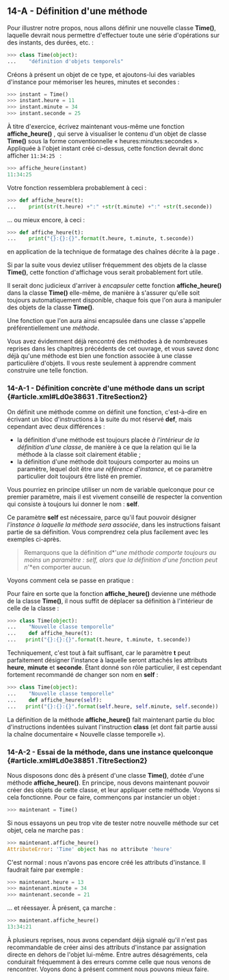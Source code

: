 ## 14-A - Définition d'une méthode

Pour illustrer notre propos, nous allons définir une nouvelle classe
**Time()**, laquelle devrait nous permettre d'effectuer toute une série
d'opérations sur des instants, des durées, etc. :



```python
>>> class Time(object): 
...    "définition d'objets temporels" 
```



Créons à présent un objet de ce type, et ajoutons-lui des variables
d'instance pour mémoriser les heures, minutes et secondes :



```python
>>> instant = Time()
>>> instant.heure = 11
>>> instant.minute = 34
>>> instant.seconde = 25
```



À titre d'exercice, écrivez maintenant vous-même une fonction
**affiche\_heure()** , qui serve à visualiser le contenu d'un objet de
classe **Time()** sous la forme conventionnelle «
heures:minutes:secondes ». Appliquée à l'objet instant créé ci-dessus,
cette fonction devrait donc afficher `11:34:25 ` :



```python
>>> affiche_heure(instant)
11:34:25
```



Votre fonction ressemblera probablement à ceci :



```python
>>> def affiche_heure(t): 
...    print(str(t.heure) +":" +str(t.minute) +":" +str(t.seconde)) 
```



... ou mieux encore, à ceci :



```python
>>> def affiche_heure(t): 
...    print("{}:{}:{}".format(t.heure, t.minute, t.seconde)) 
```



en application de la technique de formatage des chaînes décrite à la
page .

Si par la suite vous deviez utiliser fréquemment des objets de la classe
**Time()**, cette fonction d'affichage vous serait probablement fort
utile.

Il serait donc judicieux d'arriver à *encapsuler* cette fonction
**affiche\_heure()** dans la classe **Time()** elle-même, de manière à
s'assurer qu'elle soit toujours automatiquement disponible, chaque fois
que l'on aura à manipuler des objets de la classe **Time()**.

Une fonction que l'on aura ainsi encapsulée dans une classe s'appelle
préférentiellement une *méthode*.

Vous avez évidemment déjà rencontré des méthodes à de nombreuses
reprises dans les chapitres précédents de cet ouvrage, et vous savez
donc déjà qu'une méthode est bien une fonction associée à une classe
particulière d'objets. Il vous reste seulement à apprendre comment
construire une telle fonction.

### 14-A-1 - Définition concrète d'une méthode dans un script {#article.xml#Ld0e38631 .TitreSection2}

On définit une méthode comme on définit une fonction, c'est-à-dire en
écrivant un bloc d'instructions à la suite du mot réservé **def**, mais
cependant avec deux différences :

-   la définition d'une méthode est toujours placée *à l'intérieur de la
    définition d'une classe*, de manière à ce que la relation qui lie la
    méthode à la classe soit clairement établie ;
-   la définition d'une méthode doit toujours comporter au moins un
    paramètre, lequel doit être *une référence d'instance*, et ce
    paramètre particulier doit toujours être listé en premier.

Vous pourriez en principe utiliser un nom de variable quelconque pour ce
premier paramètre, mais il est vivement conseillé de respecter la
convention qui consiste à toujours lui donner le nom : **self**.

Ce paramètre **self** est nécessaire, parce qu'il faut pouvoir désigner
*l'instance à laquelle la méthode sera associée*, dans les instructions
faisant partie de sa définition. Vous comprendrez cela plus facilement
avec les exemples ci-après.

> Remarquons que la définition d*'*une méthode comporte toujours au
> moins un paramètre : self, alors que la définition d*'*une fonction
> peut n*'*en comporter aucun.

Voyons comment cela se passe en pratique :

Pour faire en sorte que la fonction **affiche\_heure()** devienne une
méthode de la classe **Time()**, il nous suffit de déplacer sa
définition à l'intérieur de celle de la classe :



```python
>>> class Time(object):
...    "Nouvelle classe temporelle"
...    def affiche_heure(t):
...	  print("{}:{}:{}".format(t.heure, t.minute, t.seconde))
```



Techniquement, c'est tout à fait suffisant, car le paramètre **t** peut
parfaitement désigner l'instance à laquelle seront attachés les
attributs **heure**, **minute** et **seconde**. Étant donné son rôle
particulier, il est cependant fortement recommandé de changer son nom en
**self** :



```python
>>> class Time(object): 
...    "Nouvelle classe temporelle" 
...    def affiche_heure(self): 
...	  print("{}:{}:{}".format(self.heure, self.minute, self.seconde)) 
```



La définition de la méthode **affiche\_heure()** fait maintenant partie
du bloc d'instructions indentées suivant l'instruction **class** (et
dont fait partie aussi la chaîne documentaire « Nouvelle classe
temporelle »).

### 14-A-2 - Essai de la méthode, dans une instance quelconque {#article.xml#Ld0e38851 .TitreSection2}

Nous disposons donc dès à présent d'une classe **Time()**, dotée d'une
méthode **affiche\_heure()**. En principe, nous devons maintenant
pouvoir créer des objets de cette classe, et leur appliquer cette
méthode. Voyons si cela fonctionne. Pour ce faire, commençons par
instancier un objet :



```python
>>> maintenant = Time()
```



Si nous essayons un peu trop vite de tester notre nouvelle méthode sur
cet objet, cela ne marche pas :



```python
>>> maintenant.affiche_heure()
AttributeError: 'Time' object has no attribute 'heure'
```



C'est normal : nous n'avons pas encore créé les attributs d'instance. Il
faudrait faire par exemple :



```python
>>> maintenant.heure = 13
>>> maintenant.minute = 34
>>> maintenant.seconde = 21
```



... et réessayer. À présent, ça marche :



```python
>>> maintenant.affiche_heure()
13:34:21
```



À plusieurs reprises, nous avons cependant déjà signalé qu'il n'est pas
recommandable de créer ainsi des attributs d'instance par assignation
directe en dehors de l'objet lui-même. Entre autres désagréments, cela
conduirait fréquemment à des erreurs comme celle que nous venons de
rencontrer. Voyons donc à présent comment nous pouvons mieux faire.

